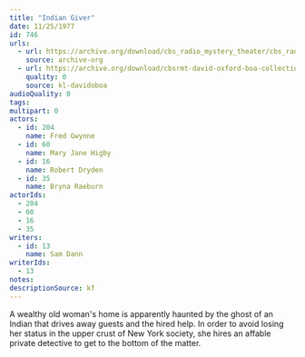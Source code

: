 ```yaml
---
title: "Indian Giver"
date: 11/25/1977
id: 746
urls: 
  - url: https://archive.org/download/cbs_radio_mystery_theater/cbs_radio_mystery_theater-0701-0750.zip/cbs_radio_mystery_theater-0701-0750%2Fcbsrmt_0746_indian_giver.mp3
    source: archive-org
  - url: https://archive.org/download/cbsrmt-david-oxford-boa-collection/CBSRMT-771125-0746-Indian-Giver-(32-22)-[2007]-{BoA}.mp3
    quality: 0
    source: kl-davidoboa
audioQuality: 0
tags: 
multipart: 0
actors:  
  - id: 204
    name: Fred Gwynne  
  - id: 60
    name: Mary Jane Higby  
  - id: 16
    name: Robert Dryden  
  - id: 35
    name: Bryna Raeburn
actorIds:  
  - 204  
  - 60  
  - 16  
  - 35
writers:  
  - id: 13
    name: Sam Dann
writerIds:  
  - 13
notes: 
descriptionSource: kf
---
```

A wealthy old woman's home is apparently haunted by the ghost of an Indian that drives away guests and the hired help. In order to avoid losing her status in the upper crust of New York society, she hires an affable private detective to get to the bottom of the matter.